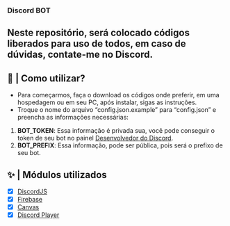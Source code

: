 ### Discord BOT
Neste repositório, será colocado códigos liberados para uso de todos, em caso de dúvidas, contate-me no Discord.
---
## 🤔 | Como utilizar?

* Para começarmos, faça o download os códigos onde preferir, em uma hospedagem ou em seu PC, após instalar, sigas as instruções.
* Troque o nome do arquivo “config.json.example” para “config.json” e preencha as informações necessárias:
1. <b>BOT_TOKEN</b>: Essa informação é privada sua, você pode conseguir o token de seu bot no painel [Desenvolvedor do Discord](https://discord.com/developers/applications).
2. <b>BOT_PREFIX</b>: Essa informação, pode ser pública, pois será o prefixo de seu bot.

## ✨ | Módulos utilizados
- [x] [DiscordJS](https://discord.js.org/)
- [x] [Firebase](https://firebase.google.com/)
- [x] [Canvas](https://www.npmjs.com/package/canvas)
- [x] [Discord Player](https://discord-player.js.org/)
